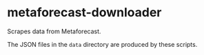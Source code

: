 # metaforecast-downloader

Scrapes data from Metaforecast.

The JSON files in the `data` directory are produced by these scripts.
